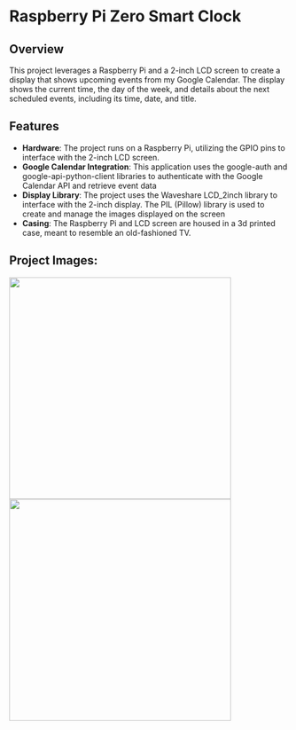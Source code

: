 # Raspberry Pi Zero Smart Clock

## Overview
This project leverages a Raspberry Pi and a 2-inch LCD screen to create a display that shows upcoming events from my Google Calendar. The display shows the current time, the day of the week, and details about the next scheduled events, including its time, date, and title.


## Features
- **Hardware**: The project runs on a Raspberry Pi, utilizing the GPIO pins to interface with the 2-inch LCD screen.
- **Google Calendar Integration**: This application uses the google-auth and google-api-python-client libraries to authenticate
with the Google Calendar API and retrieve event data
- **Display Library**: The project uses the Waveshare LCD_2inch library to interface with the 2-inch display.
The PIL (Pillow) library is used to create and manage the images displayed on the screen
- **Casing**: The Raspberry Pi and LCD screen are housed in a 3d printed case, meant to resemble an old-fashioned TV.
## Project Images:

<p float="left">
  <img src="https://github.com/user-attachments/assets/8b152666-feb8-4e22-bd5b-d92a1ad29a7e" width="400" />
  <img src="https://github.com/user-attachments/assets/fe7e5a38-059d-4074-b55b-d7c8e96b5f87" width="400" />
</p>
